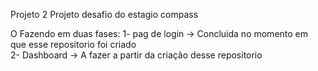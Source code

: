 Projeto 2 
Projeto desafio do estagio compass 


O Fazendo em duas fases:
1- pag de login -> Concluida no momento em que esse repositorio foi criado  
2- Dashboard -> A fazer a partir da criação desse repositorio 